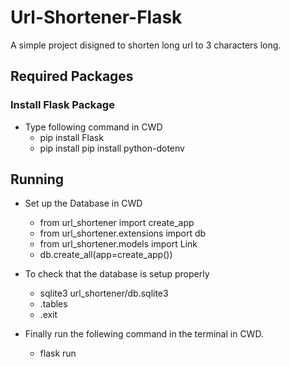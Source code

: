 # Url-Shortener-Flask
A simple project disigned to shorten long url to 3 characters long.

## Required Packages
### Install Flask Package
* Type following command in CWD
    * pip install Flask
    * pip install pip install python-dotenv


## Running
* Set up the Database in CWD
   * from url_shortener import create_app
   * from url_shortener.extensions import db
   * from url_shortener.models import Link
   * db.create_all(app=create_app())

* To check that the database is setup properly
   * sqlite3 url_shortener/db.sqlite3
   * .tables
   * .exit
   
* Finally run  the follewing command in the terminal in CWD.
   * flask run
